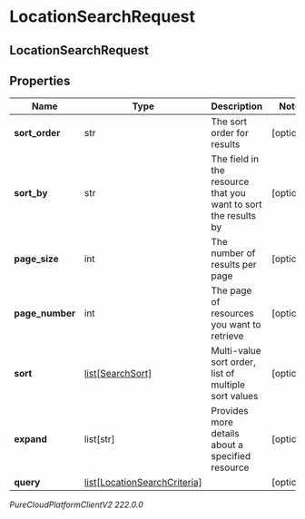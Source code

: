 # LocationSearchRequest

## LocationSearchRequest

## Properties

|Name | Type | Description | Notes|
|------------ | ------------- | ------------- | -------------|
| **sort_order** | str | The sort order for results | [optional] |
| **sort_by** | str | The field in the resource that you want to sort the results by | [optional] |
| **page_size** | int | The number of results per page | [optional] |
| **page_number** | int | The page of resources you want to retrieve | [optional] |
| **sort** | [list[SearchSort]](SearchSort) | Multi-value sort order, list of multiple sort values | [optional] |
| **expand** | list[str] | Provides more details about a specified resource | [optional] |
| **query** | [list[LocationSearchCriteria]](LocationSearchCriteria) |  | [optional] |



_PureCloudPlatformClientV2 222.0.0_
